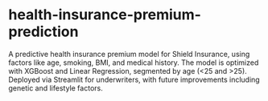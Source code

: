 # health-insurance-premium-prediction
A predictive health insurance premium model for Shield Insurance, using factors like age, smoking, BMI, and medical history. The model is optimized with XGBoost and Linear Regression, segmented by age (&lt;25 and >25). Deployed via Streamlit for underwriters, with future improvements including genetic and lifestyle factors.
